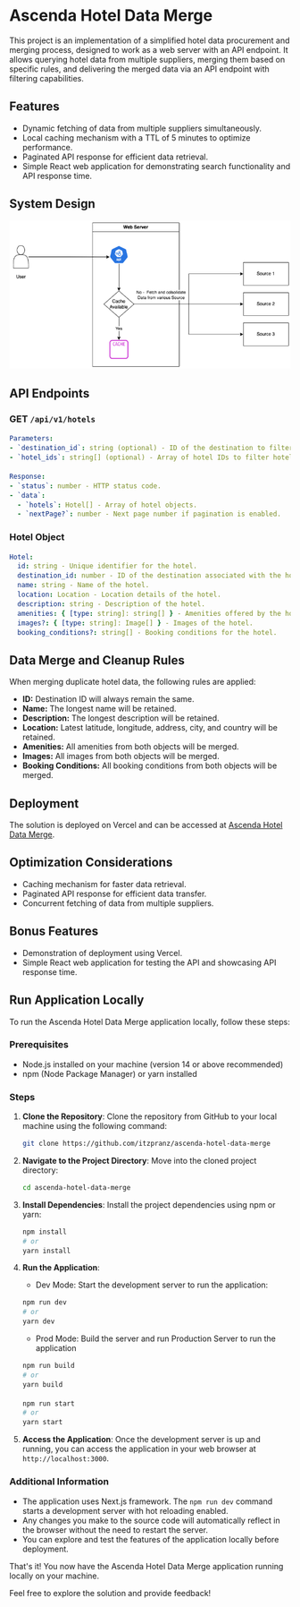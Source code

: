 # Ascenda Hotel Data Merge

This project is an implementation of a simplified hotel data procurement and merging process, designed to work as a web server with an API endpoint. It allows querying hotel data from multiple suppliers, merging them based on specific rules, and delivering the merged data via an API endpoint with filtering capabilities.

## Features

- Dynamic fetching of data from multiple suppliers simultaneously.
- Local caching mechanism with a TTL of 5 minutes to optimize performance.
- Paginated API response for efficient data retrieval.
- Simple React web application for demonstrating search functionality and API response time.

## System Design
![System Design logo](/public/SystemDesign.png)

## API Endpoints

### GET `/api/v1/hotels`

```yaml
Parameters:
- `destination_id`: string (optional) - ID of the destination to filter hotels by.
- `hotel_ids`: string[] (optional) - Array of hotel IDs to filter hotels by.

Response:
- `status`: number - HTTP status code.
- `data`:
  - `hotels`: Hotel[] - Array of hotel objects.
  - `nextPage?`: number - Next page number if pagination is enabled.
```

### Hotel Object
```yaml
Hotel:
  id: string - Unique identifier for the hotel.
  destination_id: number - ID of the destination associated with the hotel.
  name: string - Name of the hotel.
  location: Location - Location details of the hotel.
  description: string - Description of the hotel.
  amenities: { [type: string]: string[] } - Amenities offered by the hotel.
  images?: { [type: string]: Image[] } - Images of the hotel.
  booking_conditions?: string[] - Booking conditions for the hotel.
```

## Data Merge and Cleanup Rules

When merging duplicate hotel data, the following rules are applied:

- **ID:** Destination ID will always remain the same.
- **Name:** The longest name will be retained.
- **Description:** The longest description will be retained.
- **Location:** Latest latitude, longitude, address, city, and country will be retained.
- **Amenities:** All amenities from both objects will be merged.
- **Images:** All images from both objects will be merged.
- **Booking Conditions:** All booking conditions from both objects will be merged.

## Deployment

The solution is deployed on Vercel and can be accessed at [Ascenda Hotel Data Merge](https://ascenda-hotel-data-merge.vercel.app/).

## Optimization Considerations

- Caching mechanism for faster data retrieval.
- Paginated API response for efficient data transfer.
- Concurrent fetching of data from multiple suppliers.

## Bonus Features

- Demonstration of deployment using Vercel.
- Simple React web application for testing the API and showcasing API response time.

## Run Application Locally
To run the Ascenda Hotel Data Merge application locally, follow these steps:

### Prerequisites
- Node.js installed on your machine (version 14 or above recommended)
- npm (Node Package Manager) or yarn installed

### Steps

1. **Clone the Repository**: 
   Clone the repository from GitHub to your local machine using the following command:
   ```bash
   git clone https://github.com/itzpranz/ascenda-hotel-data-merge
   ```

2. **Navigate to the Project Directory**:
   Move into the cloned project directory:
   ```bash
   cd ascenda-hotel-data-merge
   ```

3. **Install Dependencies**:
   Install the project dependencies using npm or yarn:
   ```bash
   npm install
   # or
   yarn install
   ```

4. **Run the Application**:
    - Dev Mode:
    Start the development server to run the application:
    ```bash
    npm run dev
    # or
    yarn dev
    ```
    - Prod Mode:
    Build the server and run Production Server to run the application
    ```bash
    npm run build
    # or
    yarn build

    npm run start
    # or
    yarn start
    ```

5. **Access the Application**:
   Once the development server is up and running, you can access the application in your web browser at `http://localhost:3000`.

### Additional Information

- The application uses Next.js framework. The `npm run dev` command starts a development server with hot reloading enabled.
- Any changes you make to the source code will automatically reflect in the browser without the need to restart the server.
- You can explore and test the features of the application locally before deployment.

That's it! You now have the Ascenda Hotel Data Merge application running locally on your machine.

Feel free to explore the solution and provide feedback!

